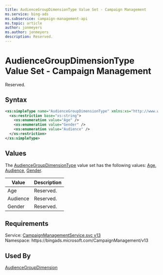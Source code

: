```yaml
---
title: AudienceGroupDimensionType Value Set - Campaign Management
ms.service: bing-ads
ms.subservice: campaign-management-api
ms.topic: article
author: jonmeyers
ms.author: jonmeyers
description: Reserved.
---
```

# AudienceGroupDimensionType Value Set - Campaign Management
Reserved.

## Syntax
```xml
<xs:simpleType name="AudienceGroupDimensionType" xmlns:xs="http://www.w3.org/2001/XMLSchema">
  <xs:restriction base="xs:string">
    <xs:enumeration value="Age" />
    <xs:enumeration value="Gender" />
    <xs:enumeration value="Audience" />
  </xs:restriction>
</xs:simpleType>
```

## <a name="values"></a>Values

The [AudienceGroupDimensionType](audiencegroupdimensiontype.md) value set has the following values: [Age](#age), [Audience](#audience), [Gender](#gender).

|Value|Description|
|-----------|---------------|
|<a name="age"></a>Age|Reserved.|
|<a name="audience"></a>Audience|Reserved.|
|<a name="gender"></a>Gender|Reserved.|

## Requirements
Service: [CampaignManagementService.svc v13](https://campaign.api.bingads.microsoft.com/Api/Advertiser/CampaignManagement/v13/CampaignManagementService.svc)  
Namespace: https\://bingads.microsoft.com/CampaignManagement/v13  

## Used By
[AudienceGroupDimension](audiencegroupdimension.md)  
